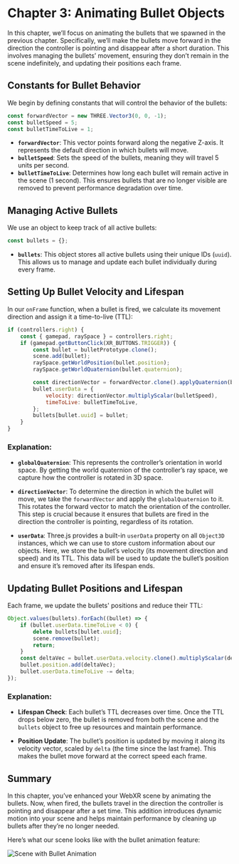# Chapter 3: Animating Bullet Objects

In this chapter, we’ll focus on animating the bullets that we spawned in the previous chapter. Specifically, we’ll make the bullets move forward in the direction the controller is pointing and disappear after a short duration. This involves managing the bullets’ movement, ensuring they don’t remain in the scene indefinitely, and updating their positions each frame.

## Constants for Bullet Behavior

We begin by defining constants that will control the behavior of the bullets:

```javascript
const forwardVector = new THREE.Vector3(0, 0, -1);
const bulletSpeed = 5;
const bulletTimeToLive = 1;
```

- **`forwardVector`**: This vector points forward along the negative Z-axis. It represents the default direction in which bullets will move.
- **`bulletSpeed`**: Sets the speed of the bullets, meaning they will travel 5 units per second.
- **`bulletTimeToLive`**: Determines how long each bullet will remain active in the scene (1 second). This ensures bullets that are no longer visible are removed to prevent performance degradation over time.

## Managing Active Bullets

We use an object to keep track of all active bullets:

```javascript
const bullets = {};
```

- **`bullets`**: This object stores all active bullets using their unique IDs (`uuid`). This allows us to manage and update each bullet individually during every frame.

## Setting Up Bullet Velocity and Lifespan

In our `onFrame` function, when a bullet is fired, we calculate its movement direction and assign it a time-to-live (TTL):

```javascript
if (controllers.right) {
    const { gamepad, raySpace } = controllers.right;
    if (gamepad.getButtonClick(XR_BUTTONS.TRIGGER)) {
        const bullet = bulletPrototype.clone();
        scene.add(bullet);
        raySpace.getWorldPosition(bullet.position);
        raySpace.getWorldQuaternion(bullet.quaternion);

        const directionVector = forwardVector.clone().applyQuaternion(bullet.quaternion);
        bullet.userData = {
            velocity: directionVector.multiplyScalar(bulletSpeed),
            timeToLive: bulletTimeToLive,
        };
        bullets[bullet.uuid] = bullet;
    }
}
```

### Explanation:

- **`globalQuaternion`**: This represents the controller’s orientation in world space. By getting the world quaternion of the controller’s ray space, we capture how the controller is rotated in 3D space.

- **`directionVector`**: To determine the direction in which the bullet will move, we take the `forwardVector` and apply the `globalQuaternion` to it. This rotates the forward vector to match the orientation of the controller. This step is crucial because it ensures that bullets are fired in the direction the controller is pointing, regardless of its rotation.

- **`userData`**: Three.js provides a built-in `userData` property on all `Object3D` instances, which we can use to store custom information about our objects. Here, we store the bullet’s velocity (its movement direction and speed) and its TTL. This data will be used to update the bullet’s position and ensure it’s removed after its lifespan ends.

## Updating Bullet Positions and Lifespan

Each frame, we update the bullets' positions and reduce their TTL:

```javascript
Object.values(bullets).forEach((bullet) => {
    if (bullet.userData.timeToLive < 0) {
        delete bullets[bullet.uuid];
        scene.remove(bullet);
        return;
    }
    const deltaVec = bullet.userData.velocity.clone().multiplyScalar(delta);
    bullet.position.add(deltaVec);
    bullet.userData.timeToLive -= delta;
});
```

### Explanation:

- **Lifespan Check**: Each bullet’s TTL decreases over time. Once the TTL drops below zero, the bullet is removed from both the scene and the `bullets` object to free up resources and maintain performance.

- **Position Update**: The bullet’s position is updated by moving it along its velocity vector, scaled by `delta` (the time since the last frame). This makes the bullet move forward at the correct speed each frame.

## Summary

In this chapter, you’ve enhanced your WebXR scene by animating the bullets. Now, when fired, the bullets travel in the direction the controller is pointing and disappear after a set time. This addition introduces dynamic motion into your scene and helps maintain performance by cleaning up bullets after they’re no longer needed.

Here’s what our scene looks like with the bullet animation feature:

![Scene with Bullet Animation](./assets/chapter3.png)
